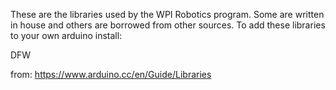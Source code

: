 These are the libraries used by the WPI Robotics program. Some are written in house and others are borrowed from other sources.
To add these libraries to your own arduino install:

DFW 

from: https://www.arduino.cc/en/Guide/Libraries
